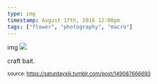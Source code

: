 ```yaml
---
type: img
timestamp: August 17th, 2016 12:00pm
tags: ["flower", "photography", "macro"]
---
```

img
<img src="https://saturdayxiii.github.io/media/149087666693.jpg"/>
                                                                                          
craft bait.
 
                                    
                
                
                
                
                                
<small>source: https://saturdayxiii.tumblr.com/post/149087666693</small>